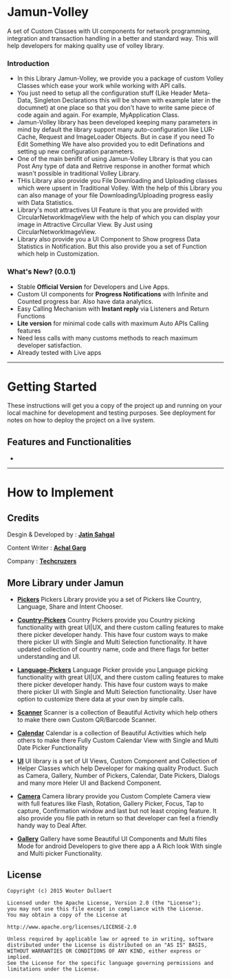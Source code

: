 # Jamun-Volley

A set of Custom Classes with UI components for network programming, integration and transaction handling in a better and standard way. This will help developers for making quality use of volley library.

### Introduction

* In this Library Jamun-Volley, we provide you a package of custom Volley Classes which ease your work while working with API calls.
* You just need to setup all the configuration stuff (Like Header Meta-Data, Singleton Declarations this will be shown with example later in the documnet) at one place so that you don't have to write same piece of code again and again. For example, MyApplication Class.<br>
* Jamun-Volley library has been developed keeping many parameters in mind by default the library support many auto-configuration like LUR-Cache, Request and ImageLoader Objects. But in case if you need To Edit Something We have also provided you to edit Definations and setting up new configuration parameters.<br>
* One of the main benifit of using Jamun-Volley LIbrary is that you can Post Any type of data and Retrive response in another format which wasn't possible in traditional Volley Library.<br>
* THis Library also provide you File Downloading and Uploading classes which were upsent in Traditional Volley. With the help of this Library you can also manage of your file Downloading/Uploading progress easliy with Data Statistics.<br>
* Library's most attractives UI Feature is that you are provided with CircularNetworkImageView with the help of which you can display your image in Attractive Circullar View. By Just using CircularNetworkImageView.
* Library also provide you a UI Component to Show progress Data Statistics in Notification. But this also provide you a set of Function which help in Customization.<br>

### What's New? (0.0.1)
* Stable **Official Version** for Developers and Live Apps.
* Custom UI components for **Progress Notifications** with Infinite and Counted progress bar. Also have data analytics.
* Easy Calling Mechanism with **Instant reply** via Listeners and Return Functions
* **Lite version** for minimal code calls with maximum Auto APIs Calling features
* Need less calls with many customs methods to reach maximum developer satisfaction.
* Already tested with Live apps

------

# Getting Started

These instructions will get you a copy of the project up and running on your local machine for development and testing purposes. See deployment for notes on how to deploy the project on a live system.

## Features and Functionalities

*

------

# How to Implement


## Credits

Desgin & Developed by : **[Jatin Sahgal](http://jatin.techcruzers.com)**

Content Writer : **[Achal Garg](http://achal.techcruzers.com)**

Company : **[Techcruzers](http://www.techcruzers.com)**

## More Library under Jamun 
* **[Pickers](https://github.com/Lib-Jamun/Pickers.git)**
Pickers Library provide you a set of Pickers like Country, Language, Share and Intent Chooser.

* **[Country-Pickers](https://github.com/Lib-Jamun/Pickers.git)**
Country Pickers provide you Country picking functionality with great UI|UX, and there custom calling features to make there picker developer handy. This have four custom ways to make there picker UI with Single and Multi Selection functionality. It have updated collection of country name, code and there flags for better understanding and UI.

* **[Language-Pickers](https://github.com/Lib-Jamun/Pickers.git)**
Language Picker provide you Language picking functionality with great UI|UX, and there custom calling features to make there picker developer handy. This have four custom ways to make there picker UI with Single and Multi Selection functionality. User have option to customize there data at your own by simple calls.

* **[Scanner](https://github.com/Lib-Jamun/scanner.git)**
Scanner is a collection of Beautiful Activity which help others to make there own Custom QR/Barcode Scanner. 

* **[Calendar](https://github.com/Lib-Jamun/calendar.git)**
Calendar is a collection of Beautiful Activities which help others to make there Fully Custom Calendar View with Single and Multi Date Picker Functionality 

* **[UI](https://github.com/Lib-Jamun/ui.git)**
UI library is a set of UI Views, Custom Component and Collection of Helper Classes which help Developer for making quality Product. Such as Camera, Gallery, Number of Pickers, Calendar, Date Pickers, Dialogs and many more Heler UI and Backend Component.

* **[Camera](https://github.com/Lib-Jamun/ui.git)**
Camera library provide you Custom Complete Camera view with full features like Flash, Rotation, Gallery Picker, Focus, Tap to capture, Confirmation window and last but not least croping feature. It also provide you file path in return so that developer can feel a friendly handy way to Deal After. 

* **[Gallery](https://github.com/Lib-Jamun/ui.git)**
Gallery have some Beautiful UI Components and Multi files Mode for android Developers to give there app a A Rich look With single and Multi picker Functionality.


## License
    Copyright (c) 2015 Wouter Dullaert

    Licensed under the Apache License, Version 2.0 (the "License");
    you may not use this file except in compliance with the License.
    You may obtain a copy of the License at

    http://www.apache.org/licenses/LICENSE-2.0

    Unless required by applicable law or agreed to in writing, software
    distributed under the License is distributed on an "AS IS" BASIS,
    WITHOUT WARRANTIES OR CONDITIONS OF ANY KIND, either express or implied.
    See the License for the specific language governing permissions and
    limitations under the License.
